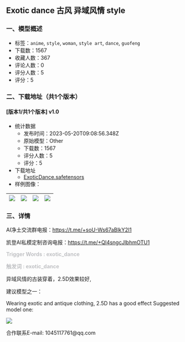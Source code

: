 ## Exotic dance 古风 异域风情 style
### 一、模型概述

- 标签：`anime`, `style`, `woman`, `style art`, `dance`, `guofeng`
- 下载数：1567
- 收藏人数：367
- 评论人数：0
- 评分人数：5
- 评分：5

### 二、下载地址（共1个版本）

#### [版本1/共1个版本] v1.0

- 统计数据
  - 发布时间：2023-05-20T09:08:56.348Z
  - 原始模型：Other
  - 下载数：1567
  - 评分人数：5
  - 评分：5
- 下载地址
  - [ExoticDance.safetensors](https://civitai.com/api/download/models/75758)
- 样例图像：

| <img src="https://image.civitai.com/xG1nkqKTMzGDvpLrqFT7WA/baae0f27-8eaf-4f07-8bfa-fae97448b0b2/width=450/847758.jpeg" /> | <img src="https://image.civitai.com/xG1nkqKTMzGDvpLrqFT7WA/3ccfd7ce-4588-406e-ad43-83b64c647800/width=450/934533.jpeg" /> | <img src="https://image.civitai.com/xG1nkqKTMzGDvpLrqFT7WA/dd4c81ad-c856-4362-8810-95c8a2636283/width=450/874210.jpeg" /> | <img src="https://image.civitai.com/xG1nkqKTMzGDvpLrqFT7WA/b8f1f2e3-26f3-4104-aed8-9933e42639b4/width=450/874208.jpeg" /> |
| ---- | ---- | ---- | ---- |


### 三、详情
<p>AI净土交流群电报：<a target="_blank" rel="ugc" href="https://t.me/+soU-Ws67aBlkY2I1">https://t.me/+soU-Ws67aBlkY2I1</a></p><p>凯登AI私模定制咨询电报：<a target="_blank" rel="ugc" href="https://t.me/+Ql4sngcJlbhmOTU1">https://t.me/+Ql4sngcJlbhmOTU1</a></p><p><strong><span style="color:rgb(193, 194, 197)">Trigger Words : exotic_dance</span></strong></p><p><strong><span style="color:rgb(193, 194, 197)">触发词 : exotic_dance</span></strong></p><p></p><p>异域风情的古装穿着，2.5D效果较好,</p><p>建议模型之一：</p><p>Wearing exotic and antique clothing, 2.5D has a good effect Suggested model one:</p><img src="https://image.civitai.com/xG1nkqKTMzGDvpLrqFT7WA/3e3f3202-69f8-4ca1-a436-fa5abf37fa71/width=525/3e3f3202-69f8-4ca1-a436-fa5abf37fa71.jpeg" /><p>合作联系E-mail: 1045117761@qq.com</p>